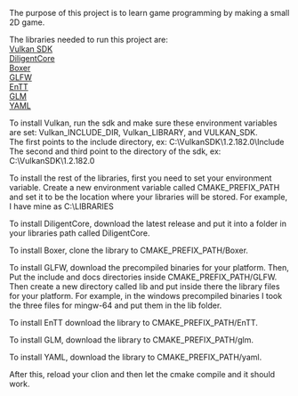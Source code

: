 The purpose of this project is to learn game programming by making a 
small 2D game.

The libraries needed to run this project are:
<br />[Vulkan SDK](https://sdk.lunarg.com/sdk/download/latest/windows/vulkan-sdk.exe)
<br />[DiligentCore](https://github.com/DiligentGraphics/DiligentCore/tree/6d4b60e80c47874d137bb02fe95e40830e6b8b2b)
<br />[Boxer](https://github.com/aaronmjacobs/Boxer)
<br />[GLFW](https://www.glfw.org/download.html)
<br />[EnTT](https://github.com/skypjack/entt/releases)
<br />[GLM](https://github.com/g-truc/glm/releases)
<br />[YAML](https://github.com/jbeder/yaml-cpp/archive/refs/tags/yaml-cpp-0.7.0.zip)

To install Vulkan, run the sdk and make sure these environment variables are set:
Vulkan_INCLUDE_DIR, Vulkan_LIBRARY, and VULKAN_SDK.
<br /> The first points to the include directory, ex: C:\VulkanSDK\1.2.182.0\Include
<br /> The second and third point to the directory of the sdk, ex: C:\VulkanSDK\1.2.182.0

To install the rest of the libraries, first you need to set your environment variable.
Create a new environment variable called CMAKE_PREFIX_PATH and set it to be the location
where your libraries will be stored. For example, I have mine as C:\LIBRARIES

To install DiligentCore, download the latest release and put it into a folder in your libraries
path called DiligentCore. 

To install Boxer, clone the library to CMAKE_PREFIX_PATH/Boxer.

To install GLFW, download the precompiled binaries for your platform. Then,
Put the include and docs directories inside CMAKE_PREFIX_PATH/GLFW.
Then create a new directory called lib and put inside there the library files
for your platform. For example, in the windows precompiled binaries I took
the three files for mingw-64 and put them in the lib folder.

To install EnTT download the library to CMAKE_PREFIX_PATH/EnTT.

To install GLM, download the library to CMAKE_PREFIX_PATH/glm.

To install YAML, download the library to CMAKE_PREFIX_PATH/yaml.

After this, reload your clion and then let the cmake compile and it should work.